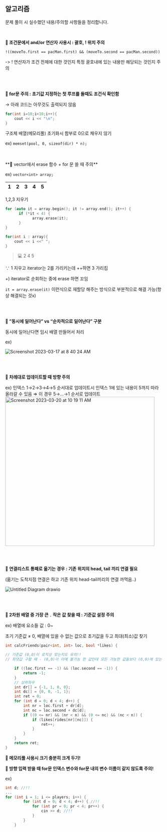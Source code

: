 ## 알고리즘
문제 풀이 시 실수했던 내용/주의할 사항들을 정리합니다.

<br>

**🚨 조건문에서 and/or 연산자 사용시 : 괄호, ! 위치 주의**

`!((moveTo.first == pacMan.first) && (moveTo.second == pacMan.second))`

-> ! 연산자가 조건 전체에 대한 것인지 특정 괄호내에 있는 내용만 해당되는 것인지 주의

<br>
<br>


**🚨 for문 주의 : 초기값 지정하는 첫 루프를 돌때도 조건식 확인함**

→ 아래 코드는 아무것도 출력되지 않음

```c
for(int i=10;i<10;i++){
	cout << i << "\n";
}
```

구조체 배열(메모리풀) 초기화시 함부로 0으로 채우지 않기

ex) `memset(pool, 0, sizeof(dir) * n);`

<br>

<br>
**🚨 vector에서 erase 함수 + for 문 쓸 때 주의**

ex) `vector<int> array;`


| 1 | 2 | 3 | 4 | 5 |
| --- | --- | --- | --- | --- |


1,2,3 지우기

```c
for (auto it = array.begin(); it != array.end(); it++) {
      if (*it < 4) {
	        array.erase(it);
      }
}

for(int i : array){
    cout << i <<" ";
}
```

> 💻 2 4 5
> 

∵ 1 지우고 iterator는 2를 가리키는데 ++하면 3 가리킴

+) iterator로 순회하는 중에 erase 하면 꼬임

`it = array.erase(it)` 이런식으로 재할당 해주는 방식으로 부분적으로 해결 가능(항상 해결되는 것x)

<br>
<br>

**🚨 ”동시에 일어난다” vs “순차적으로 일어난다” 구분**

동시에 일어난다면 임시 배열 만들어서 처리

ex)

![Screenshot 2023-03-17 at 8 40 24 AM](https://user-images.githubusercontent.com/49016275/226225165-d0cef2fc-4944-4aa6-a66d-450642db7e11.png)

<br>
<br>

**🚨 차례대로 업데이트할 때 방향 주의**

ex) 인덱스 1→2→3→4→5 순서대로 업데이트시 인덱스 1에 있는 내용이 5까지 따라 올라갈 수 있음 ⇒ 이 경우 5→…→1 순서로 업데이트
<img width="476" alt="Screenshot 2023-03-20 at 10 19 11 AM" src="https://user-images.githubusercontent.com/49016275/226225222-5c1261f8-5719-46b0-aa88-71a6b26d3a9d.png">



<br>
<br>

**🚨 연결리스트 통째로 옮기는 경우 : 기존 위치의 head, tail 끼리 연결 필요**

(옮기는 도착지점 연결은 하고 기존 위치 head-tail끼리의 연결 까먹음..)

![Untitled Diagram drawio](https://user-images.githubusercontent.com/49016275/226225269-13adbbd5-f01c-405b-8857-84524682de0b.png)

<br>
<br>

**🚨 2차원 배열 중 가장 큰﹒작은 값 찾을 때 : 기준값 설정 주의**

ex) 배열에 요소들 값 : 0~

초기 기준값 ≠ 0, 배열에 있을 수 없는 값으로 초기값을 두고 최대(최소)값 찾기

```cpp
int calcFriends(pair<int, int> loc, bool *likes) {

// 기준값 (0,0)이 로직상 맞는지도 유의!!
// 최댓값 구할 때 - (0,0)이 아예 불가능 한 값인데 모든 가능한 값들보다 (0,0)에 있는 값이 큰 경우

    if ((loc.first == -1) && (loc.second == -1)) { 
        return -1;
    }
    // 상하좌우
    int dr[] = {-1, 1, 0, 0};
    int dc[] = {0, 0, -1, 1};
    int ret = 0;
    for (int d = 0; d < 4; d++) {
        int nr = loc.first + dr[d];
        int nc = loc.second + dc[d];
        if ((0 <= nr) && (nr < n) && (0 <= nc) && (nc < n)) {
            if (likes[rides[nr][nc]]) {
                ret++;
            }
        }
    }
    return ret;
}
```

**🚨 메모리풀 사용시 크기 충분히 크게 두기!**

**🚨 방향 입력 받을 때 for문 인덱스 변수와 for문 내의 변수 이름이 같지 않도록 주의!**

ex)

```c
int d; //!!
...
for (int i = 1; i <= players; i++) { 
        for (int d = 0; d < 4; d++) { //!!
            for (int pr = 0; pr < 4; pr++) { 
                cin >> d; //!!
            }
        }
    }
```